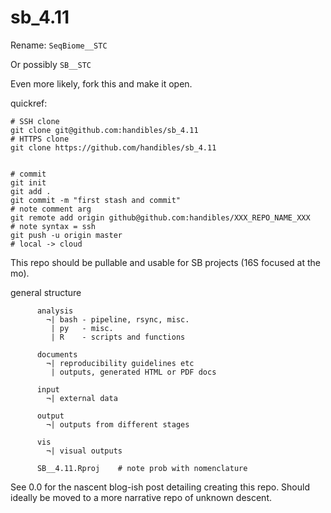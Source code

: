# sb_4.11

Rename: ```SeqBiome__STC``` 

Or possibly ```SB__STC```

Even more likely, fork this and make it open.


quickref:
```
# SSH clone 
git clone git@github.com:handibles/sb_4.11
# HTTPS clone
git clone https://github.com/handibles/sb_4.11


# commit
git init
git add .
git commit -m "first stash and commit"                                 # note comment arg
git remote add origin github@github.com:handibles/XXX_REPO_NAME_XXX    # note syntax = ssh
git push -u origin master                                              # local -> cloud
```

This repo should be pullable and usable for SB projects (16S focused at the mo).

general structure

```
      analysis
        ¬| bash - pipeline, rsync, misc.
         | py   - misc.
         | R    - scripts and functions

      documents
        ¬| reproducibility guidelines etc
         | outputs, generated HTML or PDF docs

      input
        ¬| external data

      output
        ¬| outputs from different stages 

      vis
        ¬| visual outputs

      SB__4.11.Rproj    # note prob with nomenclature

```

See 0.0 for the nascent blog-ish post detailing creating this repo. Should ideally be moved to a more narrative repo of unknown descent. 



